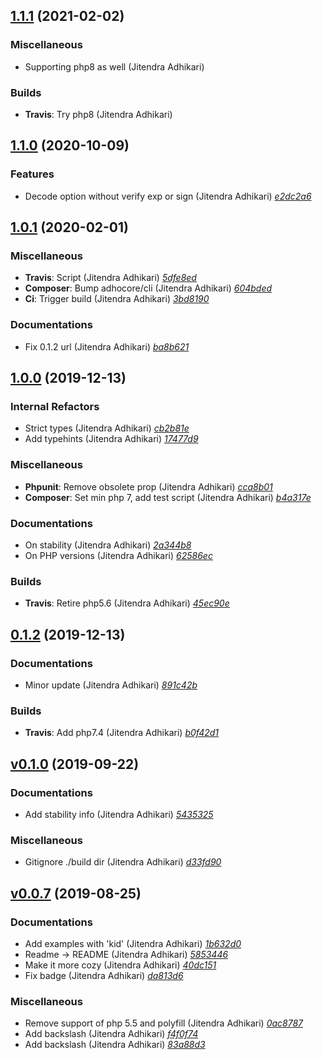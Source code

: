 ## [1.1.1](https://github.com/adhocore/php-jwt/releases/tag/1.1.1) (2021-02-02)

### Miscellaneous
- Supporting php8 as well (Jitendra Adhikari)

### Builds
- **Travis**: Try php8 (Jitendra Adhikari)


## [1.1.0](https://github.com/adhocore/php-jwt/releases/tag/1.1.0) (2020-10-09)

### Features
- Decode option without verify exp or sign (Jitendra Adhikari) [_e2dc2a6_](https://github.com/adhocore/php-jwt/commit/e2dc2a6)


## [1.0.1](https://github.com/adhocore/php-jwt/releases/tag/1.0.1) (2020-02-01)

### Miscellaneous
- **Travis**: Script (Jitendra Adhikari) [_5dfe8ed_](https://github.com/adhocore/php-jwt/commit/5dfe8ed)
- **Composer**: Bump adhocore/cli (Jitendra Adhikari) [_604bded_](https://github.com/adhocore/php-jwt/commit/604bded)
- **Ci**: Trigger build (Jitendra Adhikari) [_3bd8190_](https://github.com/adhocore/php-jwt/commit/3bd8190)

### Documentations
- Fix 0.1.2 url (Jitendra Adhikari) [_ba8b621_](https://github.com/adhocore/php-jwt/commit/ba8b621)


## [1.0.0](https://github.com/adhocore/php-jwt/releases/tag/1.0.0) (2019-12-13)

### Internal Refactors
- Strict types (Jitendra Adhikari) [_cb2b81e_](https://github.com/adhocore/php-jwt/commit/cb2b81e)
- Add typehints (Jitendra Adhikari) [_17477d9_](https://github.com/adhocore/php-jwt/commit/17477d9)

### Miscellaneous
- **Phpunit**: Remove obsolete prop (Jitendra Adhikari) [_cca8b01_](https://github.com/adhocore/php-jwt/commit/cca8b01)
- **Composer**: Set min php 7, add test script (Jitendra Adhikari) [_b4a317e_](https://github.com/adhocore/php-jwt/commit/b4a317e)

### Documentations
- On stability (Jitendra Adhikari) [_2a344b8_](https://github.com/adhocore/php-jwt/commit/2a344b8)
- On PHP versions (Jitendra Adhikari) [_62586ec_](https://github.com/adhocore/php-jwt/commit/62586ec)

### Builds
- **Travis**: Retire php5.6 (Jitendra Adhikari) [_45ec90e_](https://github.com/adhocore/php-jwt/commit/45ec90e)


## [0.1.2](https://github.com/adhocore/php-jwt/releases/tag/0.1.2) (2019-12-13)

### Documentations
- Minor update (Jitendra Adhikari) [_891c42b_](https://github.com/adhocore/php-jwt/commit/891c42b)

### Builds
- **Travis**: Add php7.4 (Jitendra Adhikari) [_b0f42d1_](https://github.com/adhocore/php-jwt/commit/b0f42d1)


## [v0.1.0](https://github.com/adhocore/php-jwt/releases/tag/v0.1.0) (2019-09-22)

### Documentations
- Add stability info (Jitendra Adhikari) [_5435325_](https://github.com/adhocore/php-jwt/commit/5435325)

### Miscellaneous
- Gitignore ./build dir (Jitendra Adhikari) [_d33fd90_](https://github.com/adhocore/php-jwt/commit/d33fd90)


## [v0.0.7](https://github.com/adhocore/php-jwt/releases/tag/v0.0.7) (2019-08-25)

### Documentations
- Add examples with 'kid' (Jitendra Adhikari) [_1b632d0_](https://github.com/adhocore/php-jwt/commit/1b632d0)
- Readme -> README (Jitendra Adhikari) [_5853446_](https://github.com/adhocore/php-jwt/commit/5853446)
- Make it more cozy (Jitendra Adhikari) [_40dc151_](https://github.com/adhocore/php-jwt/commit/40dc151)
- Fix badge (Jitendra Adhikari) [_da813d6_](https://github.com/adhocore/php-jwt/commit/da813d6)

### Miscellaneous
- Remove support of php 5.5 and polyfill (Jitendra Adhikari) [_0ac8787_](https://github.com/adhocore/php-jwt/commit/0ac8787)
- Add backslash (Jitendra Adhikari) [_f4f0f74_](https://github.com/adhocore/php-jwt/commit/f4f0f74)
- Add backslash (Jitendra Adhikari) [_83a88d3_](https://github.com/adhocore/php-jwt/commit/83a88d3)
